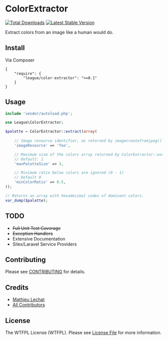 ColorExtractor
==============

[![Total Downloads](https://poser.pugx.org/league/colorextractor/downloads.png)](https://packagist.org/packages/league/colorextractor)
[![Latest Stable Version](https://poser.pugx.org/league/colorextractor/v/stable.png)](https://packagist.org/packages/league/colorextractor)

Extract colors from an image like a human would do.

## Install

Via Composer

    {
        "require": {
            "league/color-extractor": ">=0.1"
        }
    }

## Usage

```php
include 'vendor/autoload.php';

use League\ColorExtractor;

$palette = ColorExtractor::extract(array(
    
    // Image resource identifier, as returned by imagecreatefromjpeg()
    'imageResource' => 'foo',

    // Maximum size of the colors array returned by ColorExtractor::extract
    // Default: 1
    'maxPaletteSize' => 3,

    // Minimum ratio below colors are ignored (0 - 1)
    // Default 0
    'minColorRatio' => 0.5,
));

// Returns an array with hexadecimal codes of dominant colors.
var_dump($palatte);
```

## TODO

- ~~Full Unit Test Coverage~~
- ~~Exception Handlers~~
- Extensive Documentation
- Silex/Laravel Service Providers


## Contributing

Please see [CONTRIBUTING](https://github.com/php-loep/color-extractor/blob/master/CONTRIBUTING.md) for details.


## Credits

- [Mathieu Lechat](https://github.com/MatTheCat)
- [All Contributors](https://github.com/php-loep/color-extractor/contributors)


## License

The WTFPL License (WTFPL). Please see [License File](https://github.com/php-loep/color-extractor/blob/master/LICENSE) for more information.